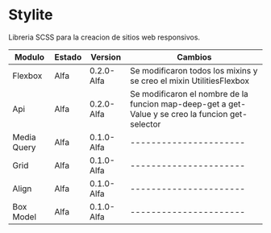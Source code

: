 # Stylite

Libreria SCSS para la creacion de sitios web responsivos.

|Modulo     |Estado|Version     |Cambios|
|-----------|------|------------|-------|
|Flexbox    |Alfa  |0.2.0-Alfa  |Se modificaron todos los mixins y se creo el mixin UtilitiesFlexbox|
|Api        |Alfa  |0.2.0-Alfa  |Se modificaron el nombre de la funcion map-deep-get a get-Value y se creo la funcion get-selector |
|Media Query|Alfa  |0.1.0-Alfa  |----------------------|
|Grid       |Alfa  |0.1.0-Alfa  |----------------------|
|Align      |Alfa  |0.1.0-Alfa  |----------------------|
|Box Model  |Alfa  |0.1.0-Alfa  |----------------------|